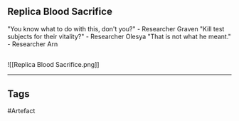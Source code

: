 ## Replica Blood Sacrifice
"You know what to do with this, don't you?" - Researcher Graven
"Kill test subjects for their vitality?" - Researcher Olesya
"That is not what he meant." - Researcher Arn
## 
![[Replica Blood Sacrifice.png]]

---
## Tags
#Artefact